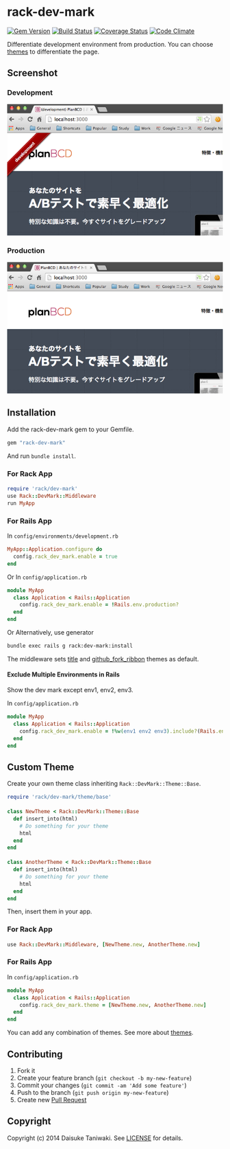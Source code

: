 # rack-dev-mark

[![Gem Version](https://badge.fury.io/rb/rack-dev-mark.svg)](http://badge.fury.io/rb/rack-dev-mark) [![Build Status](https://secure.travis-ci.org/dtaniwaki/rack-dev-mark.png)](http://travis-ci.org/dtaniwaki/rack-dev-mark) [![Coverage Status](https://coveralls.io/repos/dtaniwaki/rack-dev-mark/badge.png)](https://coveralls.io/r/dtaniwaki/rack-dev-mark) [![Code Climate](https://codeclimate.com/github/dtaniwaki/rack-dev-mark.png)](https://codeclimate.com/github/dtaniwaki/rack-dev-mark)

Differentiate development environment from production.
You can choose [themes](lib/rack/dev-mark/theme/README.md) to differentiate the page.

## Screenshot

### Development

![screenshot development](screenshot-development.png)

### Production

![screenshot production](screenshot-production.png)

## Installation

Add the rack-dev-mark gem to your Gemfile.

```ruby
gem "rack-dev-mark"
```

And run `bundle install`.

### For Rack App

```ruby
require 'rack/dev-mark'
use Rack::DevMark::Middleware
run MyApp
```

### For Rails App

In `config/environments/development.rb`

```ruby
MyApp::Application.configure do
  config.rack_dev_mark.enable = true
end
```

Or
In `config/application.rb`

```ruby
module MyApp
  class Application < Rails::Application
    config.rack_dev_mark.enable = !Rails.env.production?
  end
end
```

Or
Alternatively, use generator

```bash
bundle exec rails g rack:dev-mark:install
```

The middleware sets [title](lib/rack/dev-mark/theme/title.rb) and [github_fork_ribbon](lib/rack/dev-mark/theme/github_fork_ribbon.rb) themes as default.

#### Exclude Multiple Environments in Rails

Show the dev mark except env1, env2, env3.

In `config/application.rb`

```ruby
module MyApp
  class Application < Rails::Application
    config.rack_dev_mark.enable = !%w(env1 env2 env3).include?(Rails.env)
  end
end
```

## Custom Theme

Create your own theme class inheriting `Rack::DevMark::Theme::Base`.

```ruby
require 'rack/dev-mark/theme/base'

class NewTheme < Rack::DevMark::Theme::Base
  def insert_into(html)
    # Do something for your theme
    html
  end
end

class AnotherTheme < Rack::DevMark::Theme::Base
  def insert_into(html)
    # Do something for your theme
    html
  end
end
```

Then, insert them in your app.

### For Rack App

```ruby
use Rack::DevMark::Middleware, [NewTheme.new, AnotherTheme.new]
```

### For Rails App

In `config/application.rb`

```ruby
module MyApp
  class Application < Rails::Application
    config.rack_dev_mark.theme = [NewTheme.new, AnotherTheme.new]
  end
end
```

You can add any combination of themes. See more about [themes](lib/rack/dev-mark/theme/README.md).

## Contributing

1. Fork it
2. Create your feature branch (`git checkout -b my-new-feature`)
3. Commit your changes (`git commit -am 'Add some feature'`)
4. Push to the branch (`git push origin my-new-feature`)
5. Create new [Pull Request](../../pull/new/master)

## Copyright

Copyright (c) 2014 Daisuke Taniwaki. See [LICENSE](LICENSE) for details.
